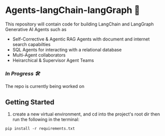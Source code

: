 # Agents-langChain-langGraph 🤖

This repository will contain code for building LangChain and LangGraph Generative AI Agents such as 
- Self-Corrective & Agentic RAG Agents with document and internet search capabilties
- SQL Agents for interacting with a relational database
- Multi-Agent collaborators
- Heirarchical & Supervisor Agent Teams

### *In Progress 🛠️*

The repo is currently being worked on

## Getting Started
1. create a new virtual environment, and cd into the project's root dir then run the following in the terminal:
```
pip install -r requirements.txt
```